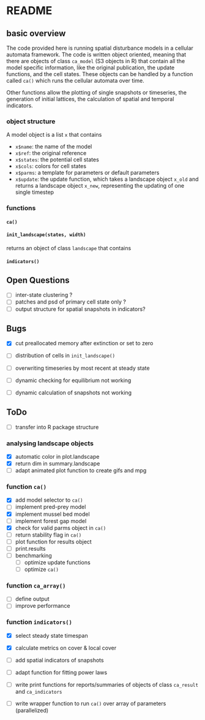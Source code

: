 README
======

## basic overview

The code provided here is running spatial disturbance models in a cellular automata framework. The code is written object oriented, meaning that there are objects of class `ca_model` (S3 objects in R) that contain all the model specific information, like the original publication, the update functions, and the cell states. 
These objects can be handled by a function called `ca()` which runs the cellular automata over time. 

Other functions allow the plotting of single snapshots or timeseries, the generation of initial lattices, the calculation of spatial and temporal indicators.

### object structure

A model object is a list `x` that contains

- `x$name`: the name of the model
- `x$ref`: the original reference
- `x$states`: the potential cell states
- `x$cols`: colors for cell states
- `x$parms`: a template for parameters or default parameters 
- `x$update`: the update function, which takes a landscape object `x_old` and returns a landscape object `x_new`, representing the updating of one single timestep

### functions

#### `ca()`

#### `init_landscape(states, width)`

returns an object of class `landscape` that contains 

#### `indicators()`



## Open Questions 

- [ ] inter-state clustering ?
- [ ] patches and psd of primary cell state only ?
- [ ] output structure for spatial snapshots in indicators?

## Bugs

- [x] cut preallocated memory after extinction or set to zero
- [ ] distribution of cells in `init_landscape()`
- [ ] overwriting timeseries by most recent at steady state
- [ ] dynamic checking for equilibrium not working
- [ ] dynamic calculation of snapshots not working


## ToDo


- [ ] transfer into R package structure

### analysing landscape objects


- [x] automatic color in plot.landscape
- [x] return dim in summary.landscape
- [ ] adapt animated plot function to create gifs and mpg

### function `ca()`

- [x] add model selector to `ca()`
- [ ] implement pred-prey model
- [x] implement mussel bed model
- [ ] implement forest gap model
- [x] check for valid parms object in `ca()`
- [ ] return stability flag in `ca()`
- [ ] plot function for results object
- [ ] print.results
- [ ] benchmarking
  - [ ] optimize update functions 
  - [ ] optimize `ca()`

### function `ca_array()`

- [ ] define output
- [ ] improve performance

### function `indicators()`

- [x] select steady state timespan
- [x] calculate metrics on cover & local cover
- [ ] add spatial indicators of snapshots
- [ ] adapt function for fitting power laws
- [ ] write print functions for reports/summaries of objects of class  `ca_result` and `ca_indicators` 
- [ ] write wrapper function to run `ca()` over array of parameters (parallelized)

